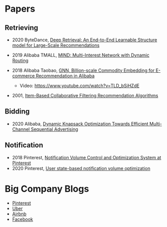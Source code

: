 # Papers

## Retrieving
- 2020 ByteDance, [Deep Retrieval: An End-to-End Learnable Structure model for Large-Scale Recommendations](https://arxiv.org/pdf/2007.07203.pdf)

- 2019 Alibaba TMALL, [MIND: Multi-Interest Network with Dynamic Routing](https://arxiv.org/abs/1904.08030)

- 2018 Alibaba Taobao, [GNN, Billion-scale Commodity Embedding for E-commerce
Recommendation in Alibaba](https://arxiv.org/pdf/1803.02349.pdf)
    - Video: https://www.youtube.com/watch?v=TLD_bSiHZdE

- 2001, [Item-Based Collaborative Filtering Recommendation
Algorithms](http://www.ra.ethz.ch/cdstore/www10/papers/pdf/p519.pdf)

## Bidding
- 2020 Alibaba, [Dynamic Knapsack Optimization Towards Efficient
Multi-Channel Sequential Advertising](https://arxiv.org/pdf/2006.16312.pdf)


## Notification

- 2018 Pinterest, [Notification Volume Control and Optimization System at Pinterest](https://labs.pinterest.com/user/themes/pin_labs/assets/paper/notifications-kdd18.pdf)
- 2020 Pinterest, [User state-based notification volume optimization](https://medium.com/pinterest-engineering/user-state-based-notification-volume-optimization-7764118f73ff)


# Big Company Blogs

- [Pinterest](https://medium.com/@Pinterest_Engineering)
- [Uber](https://eng.uber.com/)
- [Airbnb](https://medium.com/airbnb-engineering)
- [Facebook](https://engineering.fb.com/)
